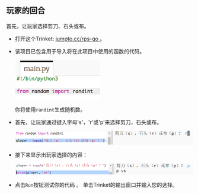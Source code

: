 ## 玩家的回合

首先，让玩家选择剪刀、石头或布。

+ 打开这个Trinket: <a href="http://jumpto.cc/rps-go" target="_blank"> jumpto.cc/rps-go </a>。

+ 该项目已包含用于导入将在此项目中使用的函数的代码。
    
    ![截图](images/rps-imports.png)
    
    你将使用`randint`生成随机数。

+ 首先，让玩家通过键入字母's'，'r'或'p'来选择剪刀，石头或布。
    
    ![截图](images/rps-input.png)

+ 接下来显示出玩家选择的内容：
    
    ![截图](images/rps-player.png)

+ 点击`Run`按钮测试你的代码 。 单击Trinket的输出窗口并输入您的选择。